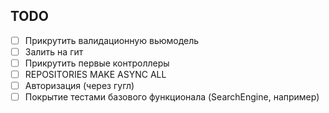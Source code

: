 
## TODO
- [ ] Прикрутить валидационную вьюмодель
- [ ] Залить на гит
- [ ] Прикрутить первые контроллеры
- [ ] REPOSITORIES MAKE ASYNC ALL
- [ ] Авторизация (через гугл)
- [ ] Покрытие тестами базового функционала (SearchEngine, например)